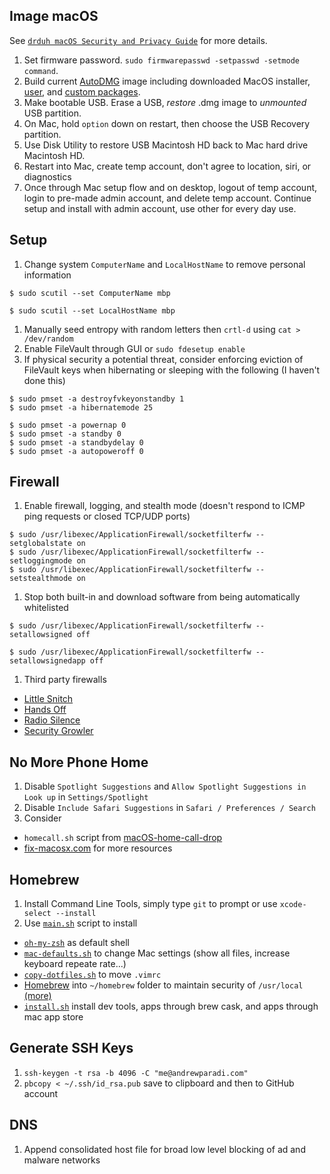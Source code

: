 Image macOS
---

See [`drduh macOS Security and Privacy Guide`](https://github.com/drduh/macOS-Security-and-Privacy-Guide) for more details.

1. Set firmware password. `sudo firmwarepasswd -setpasswd -setmode command`.
1. Build current [AutoDMG](https://github.com/MagerValp/AutoDMG) image including downloaded MacOS installer,  [user](https://magervalp.github.io/CreateUserPkg/), and [custom packages](./autodmg-custom.sparsebundle).
1. Make bootable USB. Erase a USB, *restore* .dmg image to *unmounted* USB partition.
1. On Mac, hold `option` down on restart, then choose the USB Recovery partition.
1. Use Disk Utility to restore USB Macintosh HD back to Mac hard drive Macintosh HD.
1. Restart into Mac, create temp account, don't agree to location, siri, or diagnostics
1. Once through Mac setup flow and on desktop, logout of temp account, login to pre-made admin account, and delete temp account. Continue setup and install with admin account, use other for every day use. 

Setup
---
1. Change system `ComputerName` and `LocalHostName` to remove personal information

  ```
  $ sudo scutil --set ComputerName mbp

  $ sudo scutil --set LocalHostName mbp
  ```

1. Manually seed entropy with random letters then `crtl-d` using `cat > /dev/random`
1. Enable FileVault through GUI or `sudo fdesetup enable`
1. If physical security a potential threat, consider enforcing eviction of FileVault keys when hibernating or sleeping with the following (I haven't done this)

  ```
  $ sudo pmset -a destroyfvkeyonstandby 1
  $ sudo pmset -a hibernatemode 25

  $ sudo pmset -a powernap 0
  $ sudo pmset -a standby 0
  $ sudo pmset -a standbydelay 0
  $ sudo pmset -a autopoweroff 0
  ```

Firewall
---
1. Enable firewall, logging, and stealth mode (doesn't respond to ICMP ping requests or closed TCP/UDP ports)
  ```
  $ sudo /usr/libexec/ApplicationFirewall/socketfilterfw --setglobalstate on
  $ sudo /usr/libexec/ApplicationFirewall/socketfilterfw --setloggingmode on
  $ sudo /usr/libexec/ApplicationFirewall/socketfilterfw --setstealthmode on
  ```
1. Stop both built-in and download software from being automatically whitelisted
  ```
  $ sudo /usr/libexec/ApplicationFirewall/socketfilterfw --setallowsigned off

  $ sudo /usr/libexec/ApplicationFirewall/socketfilterfw --setallowsignedapp off
  ```
1. Third party firewalls
  - [Little Snitch](https://www.obdev.at/products/littlesnitch/index.html)
  - [Hands Off](https://www.oneperiodic.com/products/handsoff/)
  - [Radio Silence](https://radiosilenceapp.com/)
  - [Security Growler](https://pirate.github.io/security-growler/)


No More Phone Home
---
1. Disable `Spotlight Suggestions` and `Allow Spotlight Suggestions in Look up` in `Settings/Spotlight`
1. Disable `Include Safari Suggestions` in `Safari / Preferences / Search`
1. Consider
  - `homecall.sh` script from [macOS-home-call-drop](https://github.com/karek314/macOS-home-call-drop)
  - [fix-macosx.com](https://fix-macosx.com/) for more resources

Homebrew
---
1. Install Command Line Tools, simply type `git` to prompt or use `xcode-select --install`
1. Use [`main.sh`](../main.sh) script to install
  - [`oh-my-zsh`](http://ohmyz.sh/) as default shell
  - [`mac-defaults.sh`](./scripts/mac-defaults.sh) to change Mac settings (show all files, increase keyboard repeate rate...)
  - [`copy-dotfiles.sh`](./scripts/copy-dotfiles.sh) to move `.vimrc` 
  - [Homebrew](https://brew.sh/) into `~/homebrew` folder to maintain security of `/usr/local` [(more)](https://github.com/Homebrew/brew/blob/master/docs/Installation.md#installation)
  - [`install.sh`](./scripts/install.sh) install dev tools, apps through brew cask, and apps through mac app store

Generate SSH Keys
---
1. `ssh-keygen -t rsa -b 4096 -C "me@andrewparadi.com"`
1. `pbcopy < ~/.ssh/id_rsa.pub` save to clipboard and then to GitHub account

DNS
---
1. Append consolidated host file for broad low level blocking of ad and malware networks






